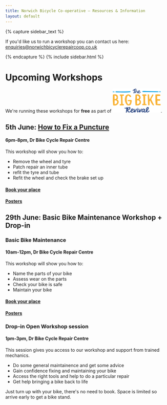 ```yaml
---
title: Norwich Bicycle Co-operative – Resources & Information
layout: default
---
```


{% capture sidebar_text %}

If you'd like us to run a workshop you can contact us here:
enquiries@norwichbicyclerepaircoop.co.uk

{% endcapture %}
{% include sidebar.html %}

Upcoming Workshops
==================



We're running these workshops for __free__ as part of [<img src="/static/images/bbrlogo.png" width="150" height="75" />](https://www.cyclinguk.org/bigbikerevival).

## 5th June: [How to Fix a Puncture](https://www.facebook.com/events/626161087869885/)
#### 6pm-8pm, Dr Bike Cycle Repair Centre
This workshop will show you how to: 
* Remove the wheel and tyre
* Patch repair an inner tube
* refit the tyre and tube
* Refit the wheel and check the brake set up
#### [Book your place](https://www.eventbrite.com/e/how-to-fix-a-puncture-workshop-tickets-62271990199)
#### [Posters](/workshops/How_to_Fix_A_Puncture_Poster.pdf)

## 29th June: Basic Bike Maintenance Workshop + Drop-in
### Basic Bike Maintenance
#### 10am-12pm, Dr Bike Cycle Repair Centre
This workshop will show you how to:
* Name the parts of your bike
* Assess wear on the parts
* Check your bike is safe
* Maintain your bike
#### [Book your place](https://www.eventbrite.com/e/basic-bike-maintenance-workshop-drop-in-tickets-62350093809)
#### [Posters](/workshops/Basic_Bike_Maintenance_Poster.pdf)

### Drop-in Open Workshop session
#### 1pm-3pm, Dr Bike Cycle Repair Centre 
This session gives you access to our workshop and support from trained mechanics.
* Do some general maintainence and get some advice
* Gain confidence fixing and maintaining your bike
* Access the right tools and help to do a particular repair
* Get help bringing a bike back to life

Just turn up with your bike, there's no need to book. Space is limited so arrive early to get a bike stand.

